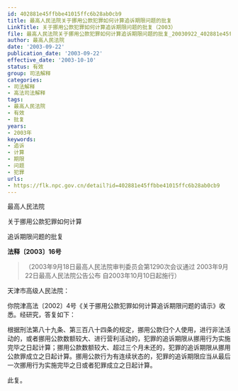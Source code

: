 ```yaml
---
id: 402881e45ffbbe41015ffc6b28ab0cb9
title: 最高人民法院关于挪用公款犯罪如何计算追诉期限问题的批复
LinkTitle: 关于挪用公款犯罪如何计算追诉期限问题的批复（2003）
file: 最高人民法院关于挪用公款犯罪如何计算追诉期限问题的批复_20030922_402881e45ffbbe41015ffc6b28ab0cb9.docx
author: 最高人民法院
date: '2003-09-22'
publication_date: '2003-09-22'
effective_date: '2003-10-10'
status: 有效
group: 司法解释
categories:
- 司法解释
- 高法司法解释
tags:
- 最高人民法院
- 有效
- 批复
years:
- 2003年
keywords:
- 追诉
- 计算
- 期限
- 问题
- 犯罪
urls:
- https://flk.npc.gov.cn/detail?id=402881e45ffbbe41015ffc6b28ab0cb9
---
```


最高人民法院

关于挪用公款犯罪如何计算

追诉期限问题的批复

**法释〔2003〕16号**

> （2003年9月18日最高人民法院审判委员会第1290次会议通过 2003年9月22日最高人民法院公告公布 自2003年10月10日起施行）

天津市高级人民法院：

你院津高法〔2002〕4号《关于挪用公款犯罪如何计算追诉期限问题的请示》收悉。经研究，答复如下：

根据刑法第八十九条、第三百八十四条的规定，挪用公款归个人使用，进行非法活动的，或者挪用公款数额较大、进行营利活动的，犯罪的追诉期限从挪用行为实施完毕之日起计算；挪用公款数额较大、超过三个月未还的，犯罪的追诉期限从挪用公款罪成立之日起计算。挪用公款行为有连续状态的，犯罪的追诉期限应当从最后一次挪用行为实施完毕之日或者犯罪成立之日起计算。

此复。
